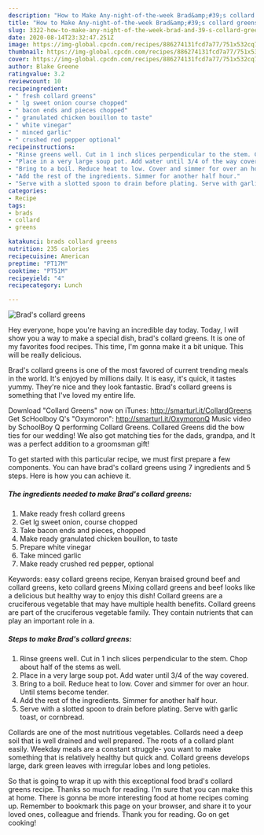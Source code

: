 ```yaml
---
description: "How to Make Any-night-of-the-week Brad&amp;#39;s collard greens"
title: "How to Make Any-night-of-the-week Brad&amp;#39;s collard greens"
slug: 3322-how-to-make-any-night-of-the-week-brad-and-39-s-collard-greens
date: 2020-08-14T23:32:47.251Z
image: https://img-global.cpcdn.com/recipes/886274131fcd7a77/751x532cq70/brads-collard-greens-recipe-main-photo.jpg
thumbnail: https://img-global.cpcdn.com/recipes/886274131fcd7a77/751x532cq70/brads-collard-greens-recipe-main-photo.jpg
cover: https://img-global.cpcdn.com/recipes/886274131fcd7a77/751x532cq70/brads-collard-greens-recipe-main-photo.jpg
author: Blake Greene
ratingvalue: 3.2
reviewcount: 10
recipeingredient:
- " fresh collard greens"
- " lg sweet onion course chopped"
- " bacon ends and pieces chopped"
- " granulated chicken bouillon to taste"
- " white vinegar"
- " minced garlic"
- " crushed red pepper optional"
recipeinstructions:
- "Rinse greens well. Cut in 1 inch slices perpendicular to the stem. Chop about half of the stems as well."
- "Place in a very large soup pot. Add water until 3/4 of the way covered."
- "Bring to a boil. Reduce heat to low. Cover and simmer for over an hour. Until stems become tender."
- "Add the rest of the ingredients. Simmer for another half hour."
- "Serve with a slotted spoon to drain before plating. Serve with garlic toast, or cornbread."
categories:
- Recipe
tags:
- brads
- collard
- greens

katakunci: brads collard greens 
nutrition: 235 calories
recipecuisine: American
preptime: "PT17M"
cooktime: "PT51M"
recipeyield: "4"
recipecategory: Lunch

---
```



![Brad&#39;s collard greens](https://img-global.cpcdn.com/recipes/886274131fcd7a77/751x532cq70/brads-collard-greens-recipe-main-photo.jpg)

Hey everyone, hope you're having an incredible day today. Today, I will show you a way to make a special dish, brad&#39;s collard greens. It is one of my favorites food recipes. This time, I'm gonna make it a bit unique. This will be really delicious.

Brad&#39;s collard greens is one of the most favored of current trending meals in the world. It's enjoyed by millions daily. It is easy, it's quick, it tastes yummy. They're nice and they look fantastic. Brad&#39;s collard greens is something that I've loved my entire life.

Download &#34;Collard Greens&#34; now on iTunes: http://smarturl.it/CollardGreens Get ScHoolboy Q&#39;s &#34;Oxymoron&#34;: http://smarturl.it/OxymoronQ Music video by SchoolBoy Q performing Collard Greens. Collared Greens did the bow ties for our wedding! We also got matching ties for the dads, grandpa, and It was a perfect addition to a groomsman gift!


To get started with this particular recipe, we must first prepare a few components. You can have brad&#39;s collard greens using 7 ingredients and 5 steps. Here is how you can achieve it.

<!--inarticleads1-->

##### The ingredients needed to make Brad&#39;s collard greens:

1. Make ready  fresh collard greens
1. Get  lg sweet onion, course chopped
1. Take  bacon ends and pieces, chopped
1. Make ready  granulated chicken bouillon, to taste
1. Prepare  white vinegar
1. Take  minced garlic
1. Make ready  crushed red pepper, optional


Keywords: easy collard greens recipe, Kenyan braised ground beef and collard greens, keto collard greens Mixing collard greens and beef looks like a delicious but healthy way to enjoy this dish! Collard greens are a cruciferous vegetable that may have multiple health benefits. Collard greens are part of the cruciferous vegetable family. They contain nutrients that can play an important role in a. 

<!--inarticleads2-->

##### Steps to make Brad&#39;s collard greens:

1. Rinse greens well. Cut in 1 inch slices perpendicular to the stem. Chop about half of the stems as well.
1. Place in a very large soup pot. Add water until 3/4 of the way covered.
1. Bring to a boil. Reduce heat to low. Cover and simmer for over an hour. Until stems become tender.
1. Add the rest of the ingredients. Simmer for another half hour.
1. Serve with a slotted spoon to drain before plating. Serve with garlic toast, or cornbread.


Collards are one of the most nutritious vegetables. Collards need a deep soil that is well drained and well prepared. The roots of a collard plant easily. Weekday meals are a constant struggle- you want to make something that is relatively healthy but quick and. Collard greens develops large, dark green leaves with irregular lobes and long petioles. 

So that is going to wrap it up with this exceptional food brad&#39;s collard greens recipe. Thanks so much for reading. I'm sure that you can make this at home. There is gonna be more interesting food at home recipes coming up. Remember to bookmark this page on your browser, and share it to your loved ones, colleague and friends. Thank you for reading. Go on get cooking!
